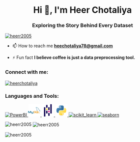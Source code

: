 <h1 align="center">Hi 👋, I'm Heer Chotaliya</h1>
<h3 align="center">Exploring the Story Behind Every Dataset</h3>

<p align="left"> <a href="https://github.com/ryo-ma/github-profile-trophy"><img src="https://github-profile-trophy.vercel.app/?username=heerr2005" alt="heerr2005" /></a> </p>

- 📫 How to reach me **heechotaliya78@gmail.com**

- ⚡ Fun fact **I believe coffee is just a data preprocessing tool.**

<h3 align="left">Connect with me:</h3>
<p align="left">
<a href="https://linkedin.com/in/heerchotaliya" target="blank"><img align="center" src="https://raw.githubusercontent.com/rahuldkjain/github-profile-readme-generator/master/src/images/icons/Social/linked-in-alt.svg" alt="heerchotaliya" height="30" width="40" /></a>
</p>

<h3 align="left">Languages and Tools:</h3>
<p align="left"> <a href="https://app.powerbi.com/" target="_blank" rel="noreferrer"> <img src="https://seekvectorlogo.com/wp-content/uploads/2022/02/power-bi-vector-logo-2022.png" alt="PowerBI" width="40" height="40"/> </a> <a href="https://www.mysql.com/" target="_blank" rel="noreferrer"> <img src="https://raw.githubusercontent.com/devicons/devicon/master/icons/mysql/mysql-original-wordmark.svg" alt="mysql" width="40" height="40"/> </a> <a href="https://pandas.pydata.org/" target="_blank" rel="noreferrer"> <img src="https://raw.githubusercontent.com/devicons/devicon/2ae2a900d2f041da66e950e4d48052658d850630/icons/pandas/pandas-original.svg" alt="pandas" width="40" height="40"/> </a> <a href="https://www.python.org" target="_blank" rel="noreferrer"> <img src="https://raw.githubusercontent.com/devicons/devicon/master/icons/python/python-original.svg" alt="python" width="40" height="40"/> </a> <a href="https://scikit-learn.org/" target="_blank" rel="noreferrer"> <img src="https://upload.wikimedia.org/wikipedia/commons/0/05/Scikit_learn_logo_small.svg" alt="scikit_learn" width="40" height="40"/> </a> <a href="https://seaborn.pydata.org/" target="_blank" rel="noreferrer"> <img src="https://seaborn.pydata.org/_images/logo-mark-lightbg.svg" alt="seaborn" width="40" height="40"/> </a> </p>

<p><img align="left" src="https://github-readme-stats.vercel.app/api/top-langs?username=heerr2005&show_icons=true&locale=en&layout=compact" alt="heerr2005" /></p>

<p>&nbsp;<img align="center" src="https://github-readme-stats.vercel.app/api?username=heerr2005&show_icons=true&locale=en" alt="heerr2005" /></p>

<p><img align="center" src="https://github-readme-streak-stats.herokuapp.com/?user=heerr2005&" alt="heerr2005" /></p>
